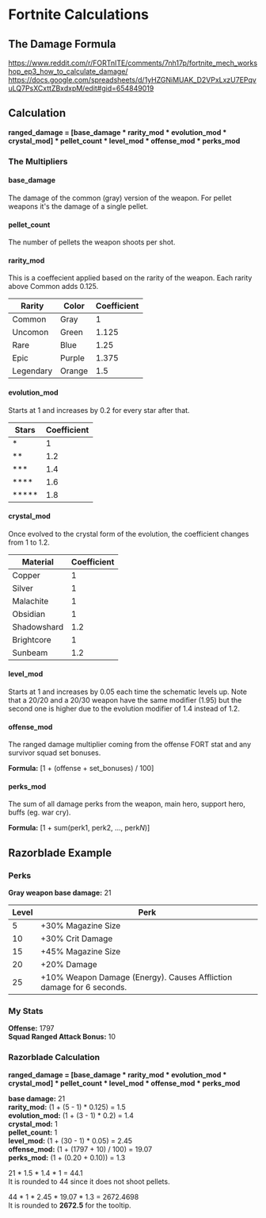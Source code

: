 # Fortnite Calculations

## The Damage Formula

https://www.reddit.com/r/FORTnITE/comments/7nh17p/fortnite_mech_workshop_ep3_how_to_calculate_damage/  
https://docs.google.com/spreadsheets/d/1yHZGNiMUAK_D2VPxLxzU7EPqvuLQ7PsXCxttZBxdxpM/edit#gid=654849019

## Calculation

**ranged_damage = [base_damage \* rarity_mod \* evolution_mod \* crystal_mod] \* pellet_count \* level_mod \* offense_mod \* perks_mod**

### The Multipliers

#### base_damage
The damage of the common (gray) version of the weapon. For pellet weapons it's the damage of a single pellet.

#### pellet_count
The number of pellets the weapon shoots per shot.

#### rarity_mod
This is a coeffecient applied based on the rarity of the weapon. Each rarity above Common adds 0.125.

| Rarity    | Color  | Coefficient |
|-----------|--------|-------------|
| Common    | Gray   | 1           |
| Uncomon   | Green  | 1.125       |
| Rare      | Blue   | 1.25        |
| Epic      | Purple | 1.375       |
| Legendary | Orange | 1.5         |

#### evolution_mod
Starts at 1 and increases by 0.2 for every star after that.

| Stars      | Coefficient  |
|------------|--------------|
| \*         | 1            |
| \*\*       | 1.2          |
| \*\*\*     | 1.4          |
| \*\*\*\*   | 1.6          |
| \*\*\*\*\* | 1.8          |

#### crystal_mod
Once evolved to the crystal form of the evolution, the coefficient changes from 1 to 1.2.

| Material    | Coefficient  |
|-------------|--------------|
| Copper      | 1            |
| Silver      | 1            |
| Malachite   | 1            |
| Obsidian    | 1            |
| Shadowshard | 1.2          |
| Brightcore  | 1            |
| Sunbeam     | 1.2          |

#### level_mod

Starts at 1 and increases by 0.05 each time the schematic levels up. Note that a 20/20 and a 20/30 weapon have the same modifier (1.95) but the second one is higher due to the evolution modifier of 1.4 instead of 1.2.

#### offense_mod
The ranged damage multiplier coming from the offense FORT stat and any survivor squad set bonuses.

**Formula:** [1 + (offense + set_bonuses) / 100]

#### perks_mod
The sum of all damage perks from the weapon, main hero, support hero, buffs (eg. war cry).

**Formula:** [1 + sum(perk1, perk2, ..., perk*N*)]

## Razorblade Example

### Perks

**Gray weapon base damage:** 21

| Level | Perk                                                                 |
| ----- | -------------------------------------------------------------------- |
| 5     | +30% Magazine Size                                                   |
| 10    | +30% Crit Damage                                                     |
| 15    | +45% Magazine Size                                                   |
| 20    | +20% Damage                                                          |
| 25    | +10% Weapon Damage (Energy). Causes Affliction damage for 6 seconds. |

### My Stats

**Offense:** 1797  
**Squad Ranged Attack Bonus:** 10

### Razorblade Calculation

**ranged_damage = [base_damage \* rarity_mod \* evolution_mod \* crystal_mod] \* pellet_count \* level_mod \* offense_mod \* perks_mod**

**base damage:** 21  
**rarity_mod:** (1 + (5 - 1) \* 0.125) = 1.5  
**evolution_mod:** (1 + (3 - 1) \* 0.2) = 1.4  
**crystal_mod:** 1  
**pellet_count:** 1  
**level_mod:** (1 + (30 - 1) \* 0.05) = 2.45  
**offense_mod:** (1 + (1797 + 10) / 100) = 19.07  
**perks_mod:** (1 + (0.20 + 0.10)) = 1.3

21 \* 1.5 \* 1.4 \* 1 = 44.1  
It is rounded to 44 since it does not shoot pellets.

44 \* 1 \* 2.45 \* 19.07 \* 1.3 = 2672.4698  
It is rounded to **2672.5** for the tooltip.
